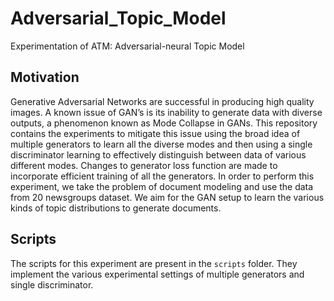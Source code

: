 # Adversarial_Topic_Model
Experimentation of ATM: Adversarial-neural Topic Model

## Motivation
Generative Adversarial Networks are successful in producing high quality images. A known issue of GAN’s is its inability to generate data with diverse outputs, a phenomenon known as Mode Collapse in GANs. This repository contains the experiments to mitigate this issue using the broad idea of multiple generators to learn all the diverse modes and then using a single discriminator learning to effectively distinguish between data of various different modes. Changes to generator loss function are made to incorporate efficient training of all the generators.
In order to perform this experiment, we take the problem of document modeling and use the data from 20 newsgroups dataset. We aim for the GAN setup to learn the various kinds of topic distributions to generate documents.

## Scripts
The scripts for this experiment are present in the `scripts` folder. They implement the various experimental settings of multiple generators and single discriminator.
